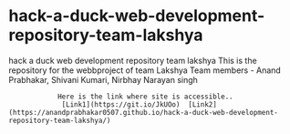 # hack-a-duck-web-development-repository-team-lakshya
hack a duck web development repository team lakshya
This is the repository for the webbproject of team Lakshya
Team members - Anand Prabhakar, Shivani Kumari,
                Nirbhay Narayan singh
                
                Here is the link where site is accessible..
                 [Link1](https://git.io/JkUOo)  [Link2](https://anandprabhakar0507.github.io/hack-a-duck-web-development-repository-team-lakshya/)

